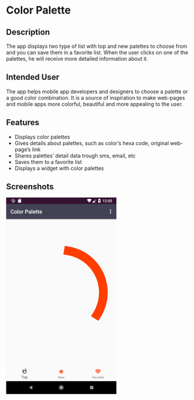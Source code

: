 # Color Palette

## Description

The app displays two type of list with top and new palettes to choose from and you can save them in a favorite list. When the user clicks on one of the palettes, he will receive more detailed information about it.

## Intended User

The app helps mobile app developers and designers to choose a palette or a good color combination. It is a source of inspiration to make web-pages and mobile apps more colorful, beautiful and more appealing to the user.

## Features

- Displays color palettes
- Gives details about palettes, such as color’s hexa code, original web-page’s link
- Shares palettes’ detail data trough sms, email, etc
- Saves them to a favorite list
- Displays a widget with color palettes

## Screenshots

![Screenshot](colorpalette.gif)